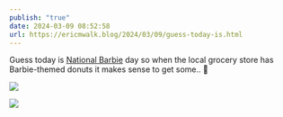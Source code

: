 ```yaml
---
publish: "true"
date: 2024-03-09 08:52:58
url: https://ericmwalk.blog/2024/03/09/guess-today-is.html
---
```


Guess today is [National Barbie](https://www.nationaldaycalendar.com/national-day/national-barbie-day-march-9) day so when the local grocery store has Barbie-themed donuts it makes sense to get some.. 🍩

![](https://ericmwalk.blog/uploads/2024/img-8177.jpeg)

![](https://ericmwalk.blog/uploads/2024/img-8178.jpeg)